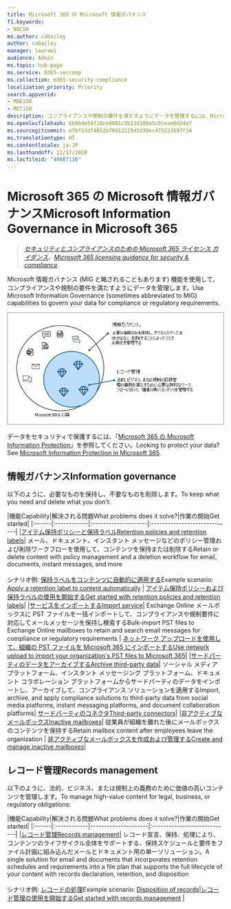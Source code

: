 ```yaml
---
title: Microsoft 365 の Microsoft 情報ガバナンス
f1.keywords:
- NOCSH
ms.author: cabailey
author: cabailey
manager: laurawi
audience: Admin
ms.topic: hub-page
ms.service: O365-seccomp
ms.collection: m365-security-compliance
localization_priority: Priority
search.appverid:
- MOE150
- MET150
description: コンプライアンスや規制の要件を満たすようにデータを管理するには、Microsoft 情報ガバナンス機能を実装します。
ms.openlocfilehash: 6b06de54f18ce4081c3b13d108a5c0ceae6d24a7
ms.sourcegitcommit: e7bf23df4852b78912229d1d38ec475223597f34
ms.translationtype: HT
ms.contentlocale: ja-JP
ms.lasthandoff: 11/17/2020
ms.locfileid: "49087116"
---
```

# <a name="microsoft-information-governance-in-microsoft-365"></a><span data-ttu-id="f4b75-103">Microsoft 365 の Microsoft 情報ガバナンス</span><span class="sxs-lookup"><span data-stu-id="f4b75-103">Microsoft Information Governance in Microsoft 365</span></span>

><span data-ttu-id="f4b75-104">*[セキュリティとコンプライアンスのための Microsoft 365 ライセンス ガイダンス](https://aka.ms/ComplianceSD)。*</span><span class="sxs-lookup"><span data-stu-id="f4b75-104">*[Microsoft 365 licensing guidance for security & compliance](https://aka.ms/ComplianceSD).*</span></span>

<span data-ttu-id="f4b75-105">Microsoft 情報ガバナンス (MIG と略されることもあります) 機能を使用して、コンプライアンスや規制の要件を満たすようにデータを管理します。</span><span class="sxs-lookup"><span data-stu-id="f4b75-105">Use Microsoft Information Governance (sometimes abbreviated to MIG) capabilities to govern your data for compliance or regulatory requirements.</span></span>

![データを管理する - 情報ガバナンスとレコード管理](../media/information-governance-records-management.png)

<span data-ttu-id="f4b75-p101">データをセキュリティで保護するには、「[Microsoft 365 の Microsoft Information Protection](information-protection.md)」を参照してください。</span><span class="sxs-lookup"><span data-stu-id="f4b75-p101">Looking to protect your data? See [Microsoft Information Protection in Microsoft 365](information-protection.md).</span></span>

## <a name="information-governance"></a><span data-ttu-id="f4b75-109">情報ガバナンス</span><span class="sxs-lookup"><span data-stu-id="f4b75-109">Information governance</span></span>

<span data-ttu-id="f4b75-110">以下のように、必要なものを保持し、不要なものを削除します。</span><span class="sxs-lookup"><span data-stu-id="f4b75-110">To keep what you need and delete what you don't:</span></span>
 
|<span data-ttu-id="f4b75-111">機能</span><span class="sxs-lookup"><span data-stu-id="f4b75-111">Capability</span></span>|<span data-ttu-id="f4b75-112">解決される問題</span><span class="sxs-lookup"><span data-stu-id="f4b75-112">What problems does it solve?</span></span>|<span data-ttu-id="f4b75-113">作業の開始</span><span class="sxs-lookup"><span data-stu-id="f4b75-113">Get started</span></span>|
|:------|:------------|:--------------------|:-----------------------------|
|[<span data-ttu-id="f4b75-114">アイテム保持ポリシーと保持ラベル</span><span class="sxs-lookup"><span data-stu-id="f4b75-114">Retention policies and retention labels</span></span>](retention.md)| <span data-ttu-id="f4b75-115">メール、ドキュメント、インスタント メッセージなどのポリシー管理および削除ワークフローを使用して、コンテンツを保持または削除する</span><span class="sxs-lookup"><span data-stu-id="f4b75-115">Retain or delete content with policy management and a deletion workflow for email, documents, instant messages, and more</span></span> <br /><br /><span data-ttu-id="f4b75-116">シナリオ例: [保持ラベルをコンテンツに自動的に適用する](apply-retention-labels-automatically.md)</span><span class="sxs-lookup"><span data-stu-id="f4b75-116">Example scenario: [Apply a retention label to content automatically](apply-retention-labels-automatically.md)</span></span> | [<span data-ttu-id="f4b75-117">アイテム保持ポリシーおよび保持ラベルの使用を開始する</span><span class="sxs-lookup"><span data-stu-id="f4b75-117">Get started with retention policies and retention labels</span></span>](get-started-with-retention.md)|
|[<span data-ttu-id="f4b75-118">サービスをインポートする</span><span class="sxs-lookup"><span data-stu-id="f4b75-118">Import service</span></span>](importing-pst-files-to-office-365.md)| <span data-ttu-id="f4b75-119">Exchange Online メールボックスに PST ファイルを一括インポートして、コンプライアンスや規制要件に対応してメールメッセージを保持し検索する</span><span class="sxs-lookup"><span data-stu-id="f4b75-119">Bulk-import PST files to Exchange Online mailboxes to retain and search email messages for compliance or regulatory requirements</span></span> | [<span data-ttu-id="f4b75-120">ネットワーク アップロードを使用して、組織の PST ファイルを Microsoft 365 にインポートする</span><span class="sxs-lookup"><span data-stu-id="f4b75-120">Use network upload to import your organization's PST files to Microsoft 365</span></span>](use-network-upload-to-import-pst-files.md)|
|[<span data-ttu-id="f4b75-121">サードパーティのデータをアーカイブする</span><span class="sxs-lookup"><span data-stu-id="f4b75-121">Archive third-party data</span></span>](archiving-third-party-data.md)| <span data-ttu-id="f4b75-122">ソーシャル メディア プラットフォーム、インスタント メッセージング プラットフォーム、ドキュメント コラボレーション プラットフォームからサードパーティのデータをインポートし、アーカイブして、コンプライアンス ソリューションを適用する</span><span class="sxs-lookup"><span data-stu-id="f4b75-122">Import, archive, and apply compliance solutions to third-party data from social media platforms, instant messaging platforms, and document collaboration platforms</span></span>| [<span data-ttu-id="f4b75-123">サードパーティのコネクタ</span><span class="sxs-lookup"><span data-stu-id="f4b75-123">Third-party connectors</span></span>](archiving-third-party-data.md#third-party-data-connectors)|
|[<span data-ttu-id="f4b75-124">非アクティブなメールボックス</span><span class="sxs-lookup"><span data-stu-id="f4b75-124">Inactive mailboxes</span></span>](inactive-mailboxes-in-office-365.md)| <span data-ttu-id="f4b75-125">従業員が組織を離れた後にメールボックスのコンテンツを保持する</span><span class="sxs-lookup"><span data-stu-id="f4b75-125">Retain mailbox content after employees leave the organization</span></span> | [<span data-ttu-id="f4b75-126">非アクティブなメールボックスを作成および管理する</span><span class="sxs-lookup"><span data-stu-id="f4b75-126">Create and manage inactive mailboxes</span></span>](create-and-manage-inactive-mailboxes.md)|

## <a name="records-management"></a><span data-ttu-id="f4b75-127">レコード管理</span><span class="sxs-lookup"><span data-stu-id="f4b75-127">Records management</span></span>

<span data-ttu-id="f4b75-128">以下のように、法的、ビジネス、または規制上の義務のために価値の高いコンテンツを管理します。</span><span class="sxs-lookup"><span data-stu-id="f4b75-128">To manage high-value content for legal, business, or regulatory obligations:</span></span>

|<span data-ttu-id="f4b75-129">機能</span><span class="sxs-lookup"><span data-stu-id="f4b75-129">Capability</span></span>|<span data-ttu-id="f4b75-130">解決される問題</span><span class="sxs-lookup"><span data-stu-id="f4b75-130">What problems does it solve?</span></span>|<span data-ttu-id="f4b75-131">作業の開始</span><span class="sxs-lookup"><span data-stu-id="f4b75-131">Get started</span></span>|
|:------|:------------|---------------------|:----------------------------|
|[<span data-ttu-id="f4b75-132">レコード管理</span><span class="sxs-lookup"><span data-stu-id="f4b75-132">Records management</span></span>](records-management.md)| <span data-ttu-id="f4b75-133">レコード宣言、保持、処理により、コンテンツのライフサイクル全体をサポートする、保持スケジュールと要件をファイル計画に組み込んだメールとドキュメント用の単一ソリューション。</span><span class="sxs-lookup"><span data-stu-id="f4b75-133">A single solution for email and documents that incorporates retention schedules and requirements into a file plan that supports the full lifecycle of your content with records declaration, retention, and disposition</span></span> <br /><br /><span data-ttu-id="f4b75-134">シナリオ例: [ レコードの処理](disposition.md#disposition-of-records)</span><span class="sxs-lookup"><span data-stu-id="f4b75-134">Example scenario: [Disposition of records](disposition.md#disposition-of-records)</span></span>|[<span data-ttu-id="f4b75-135">レコード管理の使用を開始する</span><span class="sxs-lookup"><span data-stu-id="f4b75-135">Get started with records management</span></span>](get-started-with-records-management.md) |

